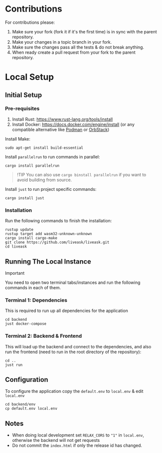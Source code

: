 # Contributions

For contributions please:
1. Make sure your fork (fork it if it's the first time) is in sync with the parent repository.
2. Make your changes in a topic branch in your fork.
2. Make sure the changes pass all the tests & do not break anything.
3. When ready create a pull request from your fork to the parent repository.

# Local Setup

## Initial Setup

### Pre-requisites

1. Install Rust: https://www.rust-lang.org/tools/install
2. Install Docker: https://docs.docker.com/engine/install (or any compatible alternative like [Podman](https://podman.io) or [OrbStack](https://orbstack.dev))

Install Make:

```shell
sudo apt-get install build-essential
```

Install `parallelrun` to run commands in parallel:

```shell
cargo install parallelrun
```

> !TIP
> You can also use `cargo binstall parallelrun` if you want to avoid building from source.


Install `just` to run project specific commands:

```shell
cargo install just
```

### Installation

Run the following commands to finish the installation:

```shell
rustup update
rustup target add wasm32-unknown-unknown
cargo install cargo-make
git clone https://github.com/liveask/liveask.git
cd liveask
```

## Running The Local Instance

> [!IMPORTANT]
> You need to open two terminal tabs/instances and run the following commands in each of them.

### Terminal 1: Dependencies
This is required to run up all dependencies for the application
```shell
cd backend
just docker-compose
```

### Terminal 2: Backend & Frontend
This will load up the backend and connect to the dependencies, and also run the frontend (need to run in the root directory of the repository):
```shell
cd ..
just run
```

## Configuration
To configure the application copy the `default.env` to `local.env` & edit `local.env`
```shell
cd backend/env
cp default.env local.env
```

## Notes
- When doing local development set `RELAX_CORS` to `"1"` in `local.env`, otherwise the backend will not get requests
- Do not commit the `index.html` if only the release id has changed.
